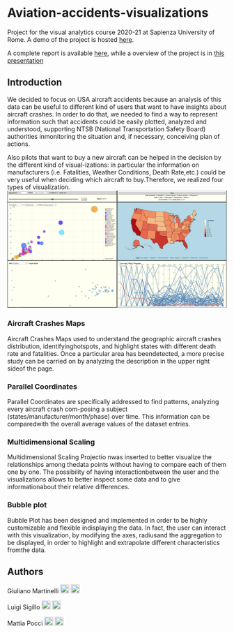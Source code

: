 # Aviation-accidents-visualizations
Project for the visual analytics course 2020-21 at Sapienza University of Rome. A demo of the project is hosted [here](https://luigisigillo.github.io/Aviation-accidents-visualizations/).

A complete report is available [here](legacy/Report.pdf), while a overview of the project is in [this presentation](legacy/USAaviationcrashes.pdf)

## Introduction
We decided to focus on USA aircraft accidents because an analysis of this data can be useful to different kind of users that want to have insights about aircraft crashes. In order to do that, we needed to find a way to represent information such that accidents could be easily plotted, analyzed and understood, supporting NTSB (National Transportation Safety Board) authorities inmonitoring the situation and, if necessary, conceiving plan of actions.

Also pilots that want to buy a new aircraft can be helped in the decision by the different kind of visual-izations: in particular the information on manufacturers (i.e.  Fatalities, Weather Conditions, Death Rate,etc.) could be very useful when deciding which aircraft to buy.Therefore, we realized four types of visualization.
![Contribution guidelines for this project](legacy/all.jpg)

### Aircraft Crashes Maps
Aircraft Crashes Maps used to understand the geographic aircraft crashes distribution, identifyinghotspots, and highlight states with different death rate and fatalities.  Once a particular area has beendetected, a more precise study can be carried on by analyzing the description in the upper right sideof the page.

### Parallel Coordinates
Parallel Coordinates are specifically addressed to find patterns, analyzing every aircraft crash com-posing a subject (states/manufacturer/month/phase) over time.  This information can be comparedwith the overall average values of the dataset entries.

### Multidimensional Scaling
Multidimensional Scaling Projectio nwas inserted to better visualize the relationships among thedata points without having to compare each of them one by one. The possibility of having interactionbetween the user and the visualizations allows to better inspect some data and to give informationabout their relative differences.

### Bubble plot

Bubble Plot has been designed and implemented in order to be highly customizable and flexible indisplaying the data.  In fact, the user can interact with this visualization, by modifying the axes, radiusand the aggregation to be displayed, in order to highlight and extrapolate different characteristics fromthe data.

## Authors 

Giuliano Martinelli [<img src="https://cdn4.iconfinder.com/data/icons/social-messaging-ui-color-shapes-2-free/128/social-linkedin-circle-512.png" width="20" height="20">](https://www.linkedin.com/in/giuliano-martinelli-20a9b2193/)
[<img src="https://upload.wikimedia.org/wikipedia/commons/9/91/Octicons-mark-github.svg" width="20" height="20">](https://github.com/g185)

Luigi Sigillo [<img src="https://cdn4.iconfinder.com/data/icons/social-messaging-ui-color-shapes-2-free/128/social-linkedin-circle-512.png" width="20" height="20">](https://www.linkedin.com/in/luigi-sigillo)
[<img src="https://upload.wikimedia.org/wikipedia/commons/9/91/Octicons-mark-github.svg" width="20" height="20">](https://github.com/LuigiSigillo/)

Mattia Pocci [<img src="https://cdn4.iconfinder.com/data/icons/social-messaging-ui-color-shapes-2-free/128/social-linkedin-circle-512.png" width="20" height="20">](https://www.linkedin.com/in/mattia-pocci-b96232187/)
[<img src="https://upload.wikimedia.org/wikipedia/commons/9/91/Octicons-mark-github.svg" width="20" height="20">](https://github.com/mattiapocci/)
